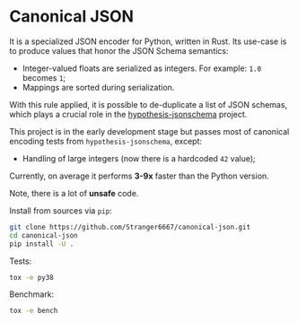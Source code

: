 # Canonical JSON

It is a specialized JSON encoder for Python, written in Rust. Its use-case is to produce values that honor the JSON Schema semantics:

- Integer-valued floats are serialized as integers. For example: `1.0` becomes `1`;
- Mappings are sorted during serialization.

With this rule applied, it is possible to de-duplicate a list of JSON schemas, which plays a crucial role in the [hypothesis-jsonschema](https://github.com/Zac-HD/hypothesis-jsonschema) project.

This project is in the early development stage but passes most of canonical encoding tests from `hypothesis-jsonschema`, except:

- Handling of large integers (now there is a hardcoded `42` value);

Currently, on average it performs **3-9x** faster than the Python version.

Note, there is a lot of **unsafe** code.

Install from sources via `pip`:

```bash
git clone https://github.com/Stranger6667/canonical-json.git
cd canonical-json
pip install -U .
```

Tests:

```bash
tox -e py38
```

Benchmark:

```bash
tox -e bench
```
